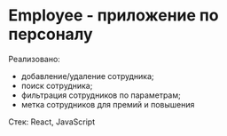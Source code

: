 # Employee - приложение по персоналу

Реализовано:
- добавление/удаление сотрудника;
- поиск сотрудника;
- фильтрация сотрудников по параметрам;
- метка сотрудников для премий и повышения

Стек: React, JavaScript